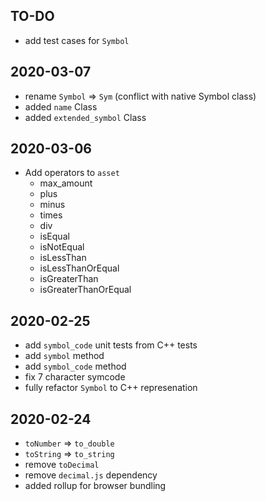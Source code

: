 ## TO-DO

- add test cases for `Symbol`

## 2020-03-07

- rename `Symbol` => `Sym` (conflict with native Symbol class)
- added `name` Class
- added `extended_symbol` Class

## 2020-03-06

- Add operators to `asset`
  - max_amount
  - plus
  - minus
  - times
  - div
  - isEqual
  - isNotEqual
  - isLessThan
  - isLessThanOrEqual
  - isGreaterThan
  - isGreaterThanOrEqual

## 2020-02-25
- add `symbol_code` unit tests from C++ tests
- add `symbol` method
- add `symbol_code` method
- fix 7 character symcode
- fully refactor `Symbol` to C++ represenation

## 2020-02-24

- `toNumber` => `to_double`
- `toString` => `to_string`
- remove `toDecimal`
- remove `decimal.js` dependency
- added rollup for browser bundling
